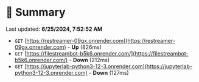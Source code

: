 # 📖 Summary
Last updated: **6/25/2024, 7:52:52 AM**

- `GET` [https://restreamer-09gx.onrender.com](https://restreamer-09gx.onrender.com) - **Up** (826ms)
- `GET` [https://filestreambot-b5k6.onrender.com/](https://filestreambot-b5k6.onrender.com/) - **Down** (212ms)
- `GET` [https://jupyterlab-python3-12-3.onrender.com](https://jupyterlab-python3-12-3.onrender.com) - **Down** (127ms)
